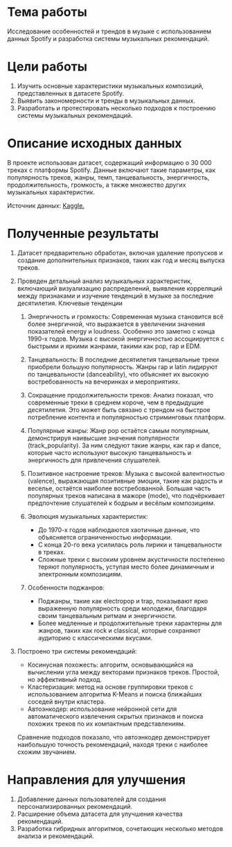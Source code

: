# Тема работы

Исследование особенностей и трендов в музыке с использованием данных Spotify и разработка системы музыкальных рекомендаций.

# Цели работы
1. Изучить основные характеристики музыкальных композиций, представленных в датасете Spotify.
2. Выявить закономерности и тренды в музыкальных данных.
3. Разработать и протестировать несколько подходов к построению системы музыкальных рекомендаций.

# Описание исходных данных

В проекте использован датасет, содержащий информацию о 30 000 треках с платформы Spotify. Данные включают такие параметры, как популярность треков, жанры, темп, танцевальность, энергичность, продолжительность, громкость, а также множество других музыкальных характеристик.

Источник данных: [Kaggle.](https://www.kaggle.com/datasets/joebeachcapital/30000-spotify-songs)


# Полученные результаты
1. Датасет предварительно обработан, включая удаление пропусков и создание дополнительных признаков, таких как год и месяц выпуска треков.
2. Проведен детальный анализ музыкальных характеристик, включающий визуализацию распределений, выявление корреляций между признаками и изучение тенденций в музыке за последние десятилетия.
    Ключевые тенденции
    1. Энергичность и громкость: Современная музыка становится всё более энергичной, что выражается в увеличении значения показателей energy и loudness. Особенно это заметно с конца 1990-х годов.
    Музыка с высокой энергичностью ассоциируется с быстрыми и яркими жанрами, такими как pop, rap и EDM.

    2. Танцевальность: В последние десятилетия танцевальные треки приобрели большую популярность. Жанры rap и latin лидируют по танцевальности (danceability), что объясняет их высокую востребованность на вечеринках и мероприятиях.

    3. Сокращение продолжительности треков: Анализ показал, что современные треки в среднем короче, чем в предыдущие десятилетия. Это может быть связано с трендом на быстрое потребление контента и популярностью стриминговых платформ.

    4. Популярные жанры: Жанр pop остаётся самым популярным, демонстрируя наивысшие значения популярности (track_popularity). За ним следуют такие жанры, как rap и dance, которые часто используют высокую танцевальность и энергичность для привлечения слушателей.

    5. Позитивное настроение треков: Музыка с высокой валентностью (valence), выражающая позитивные эмоции, такие как радость и веселье, остаётся наиболее востребованной. Большая часть популярных треков написана в мажоре (mode), что подчёркивает предпочтение слушателей к бодрым и весёлым композициям.

    6. Эволюция музыкальных характеристик:

        - До 1970-х годов наблюдаются хаотичные данные, что объясняется ограниченностью информации.
        - С конца 20-го века усилилась роль лирики и танцевальности в треках.
        - Сложные треки с высоким уровнем акустичности постепенно теряют популярность, уступая место более динамичным и электронным композициям.
    
    7. Особенности поджанров:
        - Поджанры, такие как electropop и trap, показывают ярко выраженную популярность среди молодежи, благодаря своим танцевальным ритмам и энергичности.
        - Более медленные и продолжительные треки характерны для жанров, таких как rock и classical, которые сохраняют аудиторию с классическими вкусами.

3. Построено три системы рекомендаций:
    - Косинусная похожесть: алгоритм, основывающийся на вычислении угла между векторами признаков треков. Простой, но эффективный подход.
    - Кластеризация: метод на основе группировки треков с использованием алгоритма K-Means и поиска ближайших соседей внутри кластера.
    - Автоэнкодер: использование нейронной сети для автоматического извлечения скрытых признаков и поиска похожих треков по их компактным представлениям.
    
    Сравнение подходов показало, что автоэнкодер демонстрирует наибольшую точность рекомендаций, находя треки с наиболее схожим звучанием.

# Направления для улучшения
1. Добавление данных пользователей для создания персонализированных рекомендаций.
2. Расширение объема датасета для улучшения качества рекомендаций.
3. Разработка гибридных алгоритмов, сочетающих несколько методов анализа и рекомендаций.

